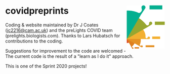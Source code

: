 # covidpreprints <img src="man/figures/logo.png" align="right" alt="" width="120" />


Coding & website maintained by Dr J Coates (jc2216@cam.ac.uk) and the preLights COVID team (prelights.biologists.com). Thanks to Lars Hubatsch for contributions to the coding. 


Suggestions for improvement to the code are welcomed - The current code is the result of a "learn as I do it" approach. 

This is one of the Sprint 2020 projects!

